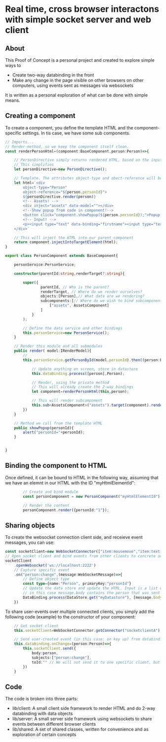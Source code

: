 # Real time, cross browser interactons with simple socket server and web client

## About
This Proof of Concept is a personal project and created to explore simple ways to
* Create two-way databinding in the front
* Make any change in the page visible on other browsers on other computers, using events sent as messages via websockets

It is written as a personal exploration of what can be done with simple means. 

## Creating a component
To create a component, you define the template HTML and the component-specific settings. In tis case, we have some sub components.

```typescript
// Imports...
// Render-method, so we keep the component itself clean.
const renderPersonHtml=(component:BaseComponent,person:Person)=>{

    // PersonDirective simply returns rendered HTML, based on the input
    // This simplifies 
    let personDirective=new PersonDirective();

    // Template. The attributes object-type and obect-reference will be used as starting points for 2-way data binding
    let html=`<div 
        object-type="Person" 
        object-reference="${person.personId}">
        ${personDirective.render(person)}
        <!-- Assets! -->
        <div inject="assets" data-model=""></div>
        <!--Show popup from code in component!-->
        <button click="component.showPopup(${person.personId});">Popup!</button>
        <!-- Input! -->
        <p><input type="text" data-binding="firstname"><input type="text" data-binding="lastname"></p>
    </div>`

    // This will inject the HTML into our parent component
    return component.injectIntoTargetElement(html);
}

export class PersonComponent extends BaseComponent{

    personService:PersonService;

    constructor(parentId:string,renderTarget?:string){

        super({ 
                parentId, // Who is the parent?
                renderTarget, // Where do we render ourselves?
                objects:[Person],// What data are we rendering?
                subcomponents:[// Where do we wish to bind subcomponents?
                    ["assets", AssetsComponent]
                ]
            }
        ); 

        // Define the data service and other bindings
        this.personService=new PersonService();
    }

    // Render this module and all submodules
    public render( model:IRenderModel){
        // 
        this.personService.getPersonById(model.personId).then((person:Person)=>{

            // Update anything on screen, store in datastore
            this.dataBinding.process([person],Person);

            // Render, using the private method 
            // This will already create the 2-way bindings
            let component=renderPersonHtml(this,person);

            // This will render subcompoment
            this.sub<AssetsComponent>("assets").target(component).render(person);
        })
    }

    // Method we call from the template HTML
    public showPopup(personId){
        alert("personId="+personId);
    }


}

```
## Binding the component to HTML
Once defined, it can be bound to HTML in the following way, assuming that we have an elemnt in our HTML with the ID "myHtmlElementId":
```typescript
        // Create and bind module
        const personComponent = new PersonComponent("myHtmlElementId");

        // Render the content
        personComponent.render({personId:"1"});
```
## Sharing objects
To create the websocket connection client side, and receieve event messages, you can use:
```typescript
const socketClient=new WebSocketConnector(["item:mousemove","item:textinput","person:change"],"socketclientA");
// Open socket client and bind events from other clients to concrete actions
socketClient
    .openWebsocket('ws://localhost:2222')
    // Capture specific event
    .on("person:change",(message:WebSocketMessage)=>{
        // Define object type
        const type={name:"Person", primaryKey:"personId"}
        // Update the data store and update the HTML. Input is a list of objects, 
        // in this case message.body contains the person that was sent
        DataBinding.process(DataStore.get("myDatastore"), [message.body], type);
    })
```

To share user-events over multiple connected clients, you simply add the following code (example) to the constructor of your component:

```typescript
    // Get socket client
    this.socketClient=WebSocketConnector.getConnector("socketclientA");

    // Send user-created event (in this case: on key up) from databinding-object that is part of component
    this.dataBinding.onChange=(person:Person)=>{
        this.socketClient.send({
            body:person,
            subjects:["person:change"],
            toId:"" // We will not send it to one specific client, but to all
        })
    }
```


## Code
The code is broken into three parts:
* lib/client: A small client side framework to render HTML and do 2-way databinding with data objects
* lib/server: A small server side framework using websockets to share events between different browser clients
* lib/shared: A set of shared classes, written for convenience and as exploration of certain concepts 


